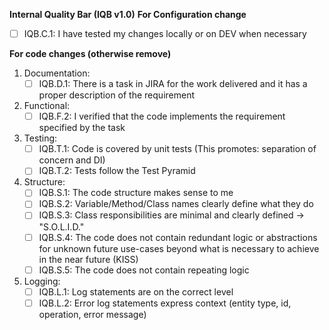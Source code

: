 **Internal Quality Bar (IQB v1.0)**
**For Configuration change**
    
- [ ] IQB.C.1: I have tested my changes locally or on DEV when necessary

**For code changes (otherwise remove)**

1. Documentation:
    - [ ] IQB.D.1: There is a task in JIRA for the work delivered and it has a proper description of the requirement

1. Functional:
    - [ ] IQB.F.2: I verified that the code implements the requirement specified by the task

1. Testing:
    - [ ] IQB.T.1: Code is covered by unit tests (This promotes: separation of concern and DI)
    - [ ] IQB.T.2: Tests follow the Test Pyramid

1. Structure:
    - [ ] IQB.S.1: The code structure makes sense to me
    - [ ] IQB.S.2: Variable/Method/Class names clearly define what they do
    - [ ] IQB.S.3: Class responsibilities are minimal and clearly defined -> "S.O.L.I.D."
    - [ ] IQB.S.4: The code does not contain redundant logic or abstractions for unknown future use-cases beyond what is necessary to achieve in the near future (KISS)
    - [ ] IQB.S.5: The code does not contain repeating logic
 
1. Logging:
    - [ ] IQB.L.1: Log statements are on the correct level
    - [ ] IQB.L.2: Error log statements express context (entity type, id, operation, error message)
